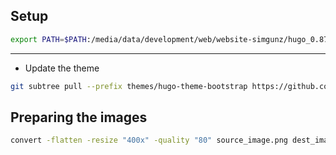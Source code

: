 ## Setup

```bash
export PATH=$PATH:/media/data/development/web/website-simgunz/hugo_0.87.0_Linux-64bit/
```



---

- Update the theme

```bash
git subtree pull --prefix themes/hugo-theme-bootstrap https://github.com/razonyang/hugo-theme-bootstrap.git vX.Y.Z --squash
```

## Preparing the images

```bash
convert -flatten -resize "400x" -quality "80" source_image.png dest_image.jpg
```

